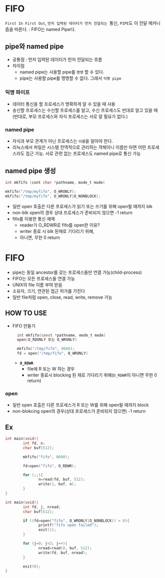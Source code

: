 # FIFO
`First In First Out`, `먼저 입력된 데이터가 먼저 전달되는 `통신, `PIPE`도 이 전달 메커니즘을 따른다.
: FIFO는 named Pipe다.

## pipe와 named pipe

- 공통점 : 먼저 입력된 데이터가 먼저 전달되는 흐름
- 차이점
  - named pipe는 사용할 pipe를 `명명` 할 수 있다.
  - pipe는 사용할 pipe를 명명할 수 없다. 그래서 `익명 pipe`


### 익명 파이프
- 데이터 통신을 할 프로세스가 명확하게 알 수 있을 때 사용
- 송신할 프로세스는 수신할 프로세스를 알고, 수신 프로세스도 반대로 알고 있을 때 (반대로, 부모 프로세스와 자식 프로세스는 서로 알 필요가 없다.)

### named pipe
- 자식과 부모 관계가 아닌 프로세스는 `이름`을 알아야 한다.
- 리눅스에서 파일은 시스템 전역적으로 관리하는 객체이니 이름만 아면 어떤 프로세스라도 접근 가능. 서로 관련 없는 프로세스도 named pipe로 통신 가능


## named pipe 생성

```C
int mkfifo (cont char *pathname, mode_t mode)
```

```C
mkfifo("/tmp/myfifo", O_WRONLY);
mkfifo("/tmp/myfifo", O_WRONLY|O_NONBLOCK);
```

- 일반 open 호출은 다른 프로세스가 읽기 또는 쓰기를 위해 open될 때까지 blk
- non-blk open의 경우 상대 프로세스가 준비되지 않으면 -1 return
- fifo를 이용한 통신 예제
  - reader가 O_RDWR로 fifo를 open한 이유?
  - writer 종료 시 blk 된채로 기다리기 위해,
  - 아니면, 무한 0 return



























































# FIFO

- pipe는 동일 ancestor를 갖는 프로세스들만 연결 가능(child-process)
- FIFO는 모든 프로세스들 연결 가능
- UNIX의 file 이름 부여 받음
- 소유자, 크기, 연관된 접근 허가를 가진다
- 일반 file처럼 open, close, read, write, remove 가능

## HOW TO USE
- FIFO 만들기

  ```C
    int mkfifo(const *pathname, mode_t mode)
    open(O_RDONLY 또는 O_WRONLY)
  ```

  ```C
    mkfifo("/tmp/fifo", 0666);
    fd = open("/tmp/fifo", O_WRONLY)
  ```
  - **`O_RDWR`**
    - file에 R 또는 W 하는 경우
    - writer 종료시 blocking 된 채로 기다리기 위해(`O_RDWR`이 아니면 무한 0 return)

### open
- 일반 open 호출은 다른 프로세스가 R 또는 W를 위해 open될 때까지 block
- non-blokcing open의 경우(상대 프로세스가 준비되지 않으면) -1 return

## Ex

```C
int main(void){
        int fd, n;
        char buf[512];

        mkfifo("fifo", 0600);

        fd=open("fifo", O_RDWR);

        for (;;){
               n=read(fd, buf, 512);
               write(1, buf, n);
        }
}
```

```C
int main(void){
        int fd, j, nread;
        char buf[512];

        if ((fd=open("fifo", O_WRONLY|O_NONBLOCK)) < 0){
               printf("fifo open failed");
               exit(1);
        }

        for (j=0; j<3; j++){
               nread=read(0, buf, 512);
               write(fd, buf, nread);
        }

        exit(0);
}
```
